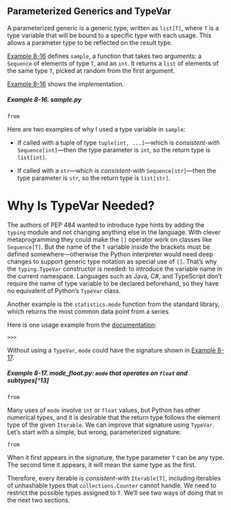 ## Parameterized Generics and TypeVar

A parameterized generic is a generic type, written as `list[T]`, where `T` is a type variable that will be bound to a specific type with each usage. This allows a parameter type to be reflected on the result type.

[Example 8-16](#generic_sample_ex) defines `sample`, a function that takes two arguments: a `Sequence` of elements of type `T`, and an `int`. It returns a `list` of elements of the same type `T`, picked at random from the first argument.

[Example 8-16](#generic_sample_ex) shows the implementation.

##### Example 8-16. _sample.py_

```
from
```

Here are two examples of why I used a type variable in `sample`:

- If called with a tuple of type `tuple[int, ...]`—which is _consistent-with_ `Sequence[int]`—then the type parameter is `int`, so the return type is `list[int]`.
    
- If called with a `str`—which is _consistent-with_ `Sequence[str]`—then the type parameter is `str`, so the return type is `list[str]`.
    

# Why Is TypeVar Needed?

The authors of PEP 484 wanted to introduce type hints by adding the `typing` module and not changing anything else in the language. With clever metaprogramming they could make the `[]` operator work on classes like `Sequence[T]`. But the name of the `T` variable inside the brackets must be defined somewhere—otherwise the Python interpreter would need deep changes to support generic type notation as special use of `[]`. That’s why the `typing.TypeVar` constructor is needed: to introduce the variable name in the current namespace. Languages such as Java, C#, and TypeScript don’t require the name of type variable to be declared beforehand, so they have no equivalent of Python’s `TypeVar` class.

Another example is the `statistics.mode` function from the standard library, which returns the most common data point from a series.

Here is one usage example from the [documentation](https://fpy.li/8-28):

```
>>> 
```

Without using a `TypeVar`, `mode` could have the signature shown in [Example 8-17](#mode_float_ex).

##### Example 8-17. _mode_float.py_: `mode` that operates on `float` and subtypes[^13]

```
from
```

Many uses of `mode` involve `int` or `float` values, but Python has other numerical types, and it is desirable that the return type follows the element type of the given `Iterable`. We can improve that signature using `TypeVar`. Let’s start with a simple, but wrong, parameterized signature:

```
from
```

When it first appears in the signature, the type parameter `T` can be any type. The second time it appears, it will mean the same type as the first.

Therefore, every iterable is _consistent-with_ `Iterable[T]`, including iterables of unhashable types that `collections.Counter` cannot handle. We need to restrict the possible types assigned to `T`. We’ll see two ways of doing that in the next two sections.